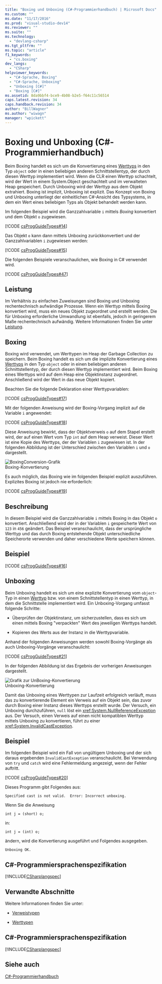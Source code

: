 ```yaml
---
title: "Boxing und Unboxing (C#-Programmierhandbuch) | Microsoft Docs"
ms.custom: ""
ms.date: "11/17/2016"
ms.prod: "visual-studio-dev14"
ms.reviewer: ""
ms.suite: ""
ms.technology: 
  - "devlang-csharp"
ms.tgt_pltfrm: ""
ms.topic: "article"
f1_keywords: 
  - "cs.boxing"
dev_langs: 
  - "CSharp"
helpviewer_keywords: 
  - "C#-Sprache, Boxing"
  - "C#-Sprache, Unboxing"
  - "Unboxing [C#]"
  - "Boxing [C#]"
ms.assetid: 8da9bbf4-bce9-4b08-b2e5-f64c11c56514
caps.latest.revision: 34
caps.handback.revision: 34
author: "BillWagner"
ms.author: "wiwagn"
manager: "wpickett"
---
```

# Boxing und Unboxing (C#-Programmierhandbuch)
Beim Boxing handelt es sich um die Konvertierung eines [Werttyps](../../../csharp/language-reference/keywords/value-types.md) in den Typ `object` oder in einen beliebigen anderen Schnittstellentyp, der durch diesen Werttyp implementiert wird.  Wenn die CLR einen Werttyp schachtelt, wird der Wert in einem System.Object geschachtelt und im verwalteten Heap gespeichert.  Durch Unboxing wird der Werttyp aus dem Objekt extrahiert.  Boxing ist implizit, Unboxing ist explizit.  Das Konzept von Boxing und Unboxing unterliegt der einheitlichen C\#\-Ansicht des Typsystems, in dem ein Wert eines beliebigen Typs als Objekt behandelt werden kann.  
  
 Im folgenden Beispiel wird die Ganzzahlvariable `i` mittels *Boxing* konvertiert und dem Objekt `o` zugewiesen.  
  
 [!CODE [csProgGuideTypes#14](../CodeSnippet/VS_Snippets_VBCSharp/CsProgGuideTypes#14)]  
  
 Das Objekt `o`  kann dann mittels Unboxing zurückkonvertiert und der Ganzzahlvariablen `i` zugewiesen werden:  
  
 [!CODE [csProgGuideTypes#15](../CodeSnippet/VS_Snippets_VBCSharp/CsProgGuideTypes#15)]  
  
 Die folgenden Beispiele veranschaulichen, wie Boxing in C\# verwendet wird.  
  
 [!CODE [csProgGuideTypes#47](../CodeSnippet/VS_Snippets_VBCSharp/CsProgGuideTypes#47)]  
  
## Leistung  
 Im Verhältnis zu einfachen Zuweisungen sind Boxing und Unboxing rechentechnisch aufwändige Prozesse.  Wenn ein Werttyp mittels Boxing konvertiert wird, muss ein neues Objekt zugeordnet und erstellt werden.  Die für Unboxing erforderliche Umwandlung ist ebenfalls, jedoch in geringerem Maße rechentechnisch aufwändig.  Weitere Informationen finden Sie unter [Leistung](../Topic/.NET%20Performance%20Tips.md).  
  
## Boxing  
 Boxing wird verwendet, um Werttypen im Heap der Garbage Collection zu speichern.  Beim Boxing handelt es sich um die implizite Konvertierung eines [Werttyps](../../../csharp/language-reference/keywords/value-types.md) in den Typ `object` oder in einen beliebigen anderen Schnittstellentyp, der durch diesen Werttyp implementiert wird.  Beim Boxing eines Werttyps wird auf dem Heap eine Objektinstanz zugeordnet. Anschließend wird der Wert in das neue Objekt kopiert.  
  
 Beachten Sie die folgende Deklaration einer Werttypvariablen:  
  
 [!CODE [csProgGuideTypes#17](../CodeSnippet/VS_Snippets_VBCSharp/CsProgGuideTypes#17)]  
  
 Mit der folgenden Anweisung wird der Boxing\-Vorgang implizit auf die Variable `i` angewendet:  
  
 [!CODE [csProgGuideTypes#18](../CodeSnippet/VS_Snippets_VBCSharp/CsProgGuideTypes#18)]  
  
 Diese Anweisung bewirkt, dass der Objektverweis `o` auf dem Stapel erstellt wird, der auf einen Wert vom Typ `int` auf dem Heap verweist.  Dieser Wert ist eine Kopie des Werttyps, der der Variablen `i` zugewiesen ist.  In der folgenden Abbildung ist der Unterschied zwischen den Variablen `i` und `o` dargestellt.  
  
 ![BoxingConversion&#45;Grafik](../../../csharp/programming-guide/types/media/vcboxingconversion.png "vcBoxingConversion")  
Boxing\-Konvertierung  
  
 Es auch möglich, das Boxing wie im folgenden Beispiel explizit auszuführen. Explizites Boxing ist jedoch nie erforderlich:  
  
 [!CODE [csProgGuideTypes#19](../CodeSnippet/VS_Snippets_VBCSharp/CsProgGuideTypes#19)]  
  
## Beschreibung  
 In diesem Beispiel wird die Ganzzahlvariable `i` mittels Boxing in das Objekt `o` konvertiert.  Anschließend wird der in der Variablen `i` gespeicherte Wert von `123` in `456` geändert.  Das Beispiel veranschaulicht, dass der ursprüngliche Werttyp und das durch Boxing entstehende Objekt unterschiedliche Speicherorte verwenden und daher verschiedene Werte speichern können.  
  
## Beispiel  
 [!CODE [csProgGuideTypes#16](../CodeSnippet/VS_Snippets_VBCSharp/CsProgGuideTypes#16)]  
  
## Unboxing  
 Beim Unboxing handelt es sich um eine explizite Konvertierung vom `object`\-Typ in einen [Werttyp](../../../csharp/language-reference/keywords/value-types.md) bzw. von einem Schnittstellentyp in einen Werttyp, in dem die Schnittstelle implementiert wird.  Ein Unboxing\-Vorgang umfasst folgende Schritte:  
  
-   Überprüfen der Objektinstanz, um sicherzustellen, dass es sich um einen mittels Boxing "verpackten" Wert des jeweiligen Werttyps handelt.  
  
-   Kopieren des Werts aus der Instanz in die Werttypvariable.  
  
 Anhand der folgenden Anweisungen werden sowohl Boxing\-Vorgänge als auch Unboxing\-Vorgänge veranschaulicht:  
  
 [!CODE [csProgGuideTypes#21](../CodeSnippet/VS_Snippets_VBCSharp/CsProgGuideTypes#21)]  
  
 In der folgenden Abbildung ist das Ergebnis der vorherigen Anweisungen dargestellt.  
  
 ![Grafik zur UnBoxing&#45;Konvertierung](../../../csharp/programming-guide/types/media/vcunboxingconversion.png "vcUnBoxingConversion")  
Unboxing\-Konvertierung  
  
 Damit das Unboxing eines Werttypen zur Laufzeit erfolgreich verläuft, muss das zu konvertierende Element ein Verweis auf ein Objekt sein, das zuvor durch Boxing einer Instanz dieses Werttyps erstellt wurde.  Der Versuch, ein Unboxing durchzuführen, `null` löst ein <xref:System.NullReferenceException> aus.  Der Versuch, einen Verweis auf einen nicht kompatiblen Werttyp mittels Unboxing zu konvertieren, führt zu einer <xref:System.InvalidCastException>.  
  
## Beispiel  
 Im folgenden Beispiel wird ein Fall von ungültigem Unboxing und der sich daraus ergebenden `InvalidCastException` veranschaulicht.  Bei Verwendung von `try` und `catch` wird eine Fehlermeldung angezeigt, wenn der Fehler auftritt.  
  
 [!CODE [csProgGuideTypes#20](../CodeSnippet/VS_Snippets_VBCSharp/CsProgGuideTypes#20)]  
  
 Dieses Programm gibt Folgendes aus:  
  
 `Specified cast is not valid.  Error: Incorrect unboxing.`  
  
 Wenn Sie die Anweisung  
  
```  
int j = (short) o;  
```  
  
 in:  
  
```  
int j = (int) o;  
```  
  
 ändern, wird die Konvertierung ausgeführt und Folgendes ausgegeben.  
  
 `Unboxing OK.`  
  
## C\#\-Programmiersprachenspezifikation  
 [!INCLUDE[CSharplangspec](../../../csharp/language-reference/keywords/includes/csharplangspec_md.md)]  
  
## Verwandte Abschnitte  
 Weitere Informationen finden Sie unter:  
  
-   [Verweistypen](../../../csharp/language-reference/keywords/reference-types.md)  
  
-   [Werttypen](../../../csharp/language-reference/keywords/value-types.md)  
  
## C\#\-Programmiersprachenspezifikation  
 [!INCLUDE[CSharplangspec](../../../csharp/language-reference/keywords/includes/csharplangspec_md.md)]  
  
## Siehe auch  
 [C\#\-Programmierhandbuch](../../../csharp/programming-guide/index.md)